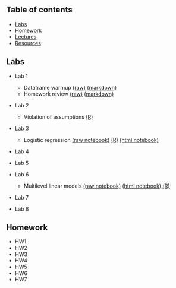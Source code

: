 Table of contents
-----------------

- [Labs](#labs)
- [Homework](#homework)
- [Lectures](#lectures)
- [Resources](#resources)

Labs
----
- Lab 1
     - Dataframe warmup [(raw)](https://raw.githubusercontent.com/jdstokes/PSC204b/master/labs/Lab1_warmup.Rmd) [(markdown)](https://github.com/jdstokes/PSC204b/blob/master/labs/Lab1_warmup.Rmd)
     - Homework review [(raw)](https://raw.githubusercontent.com/jdstokes/PSC204b/master/homework/notebooks/homework1.Rmd) [(markdown)](http://htmlpreview.github.io/?https://github.com/jdstokes/PSC204b/blob/master/homework/notebooks/homework1.nb.html)

- Lab 2
    - Violation of assumptions [(R)](/labs/Lab2/Lab2.R) 
- Lab 3
    - Logistic regression [(raw notebook)](/labs/Lab2/Lab2.Rmd) [(R)](/labs/Lab2/Lab2.R) [(html notebook)](https://github.com/jdstokes/PSC204b/blob/master/labs/Lab2/Lab2.Rmd)
- Lab 4
- Lab 5
- Lab 6
    - Multilevel linear models [(raw notebook)](https://raw.githubusercontent.com/jdstokes/PSC204b/master/labs/Lab6/Lab6.Rmd) [(html notebook)](https://github.com/jdstokes/PSC204b/blob/master/labs/Lab6/Lab6.Rmd) [(R)](https://github.com/jdstokes/PSC204b/blob/master/labs/Lab6/Lab6.R)
- Lab 7
- Lab 8

Homework
----
- HW1
- HW2
- HW3
- HW4
- HW5
- HW6
- HW7 